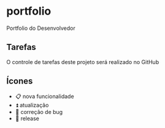 # portfolio

Portfolio do Desenvolvedor

## Tarefas  

O controle de tarefas deste projeto será realizado no GitHub

## Ícones

-  :clipboard:       nova funcionalidade
-  :arrow_double_up: atualização
-  :space_invader:   correção de bug
-  :tada:            release
